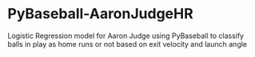 # PyBaseball-AaronJudgeHR
Logistic Regression model for Aaron Judge using PyBaseball to classify balls in play as home runs or not based on exit velocity and launch angle

